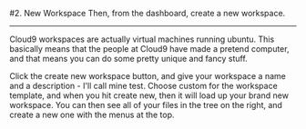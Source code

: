 #2. New Workspace
Then, from the dashboard, create a new workspace. 

---

Cloud9 workspaces are actually virtual machines running ubuntu. This basically means
that the people at Cloud9 have made a pretend computer, and that means you can do some
pretty unique and fancy stuff.

Click the create new workspace button, and give your workspace a name and a description - 
I'll call mine test. Choose custom for the workspace template, and when you hit create
new, then it will load up your brand new workspace. You can then see all of your
files in the tree on the right, and create a new one with the menus at the top.